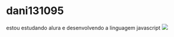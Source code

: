 # dani131095
estou estudando alura e desenvolvendo a linguagem javascript
![](https://i.gifer.com/i06.gif)
